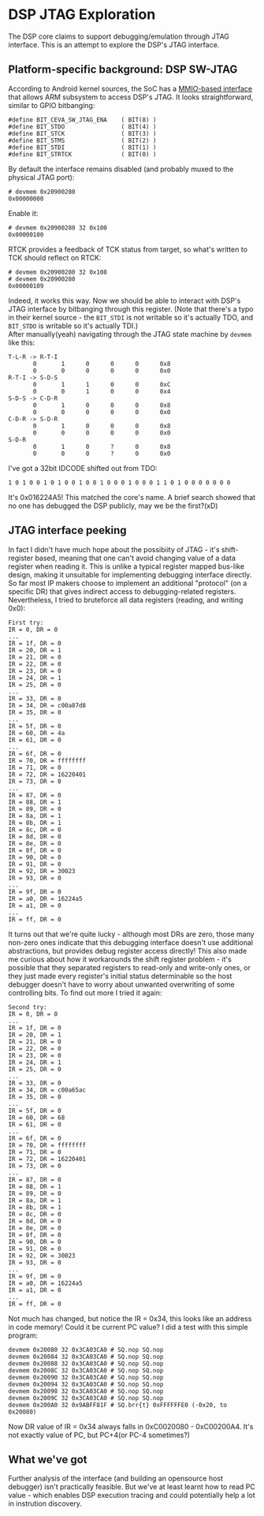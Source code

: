 # DSP JTAG Exploration
The DSP core claims to support debugging/emulation through JTAG interface. This is an attempt to explore the DSP's JTAG interface.

## Platform-specific background: DSP SW-JTAG
According to Android kernel sources, the SoC has a [MMIO-based interface](https://github.com/fxsheep/sprd-kernel-kyletd/blob/sprdlinux3.0-kyletd/arch/arm/mach-sc8810/include/mach/globalregs.h#L494) that allows ARM subsystem to access DSP's JTAG. It looks straightforward, similar to GPIO bitbanging:
```
#define BIT_CEVA_SW_JTAG_ENA    ( BIT(8) )
#define BIT_STDO                ( BIT(4) )
#define BIT_STCK                ( BIT(3) )
#define BIT_STMS                ( BIT(2) )
#define BIT_STDI                ( BIT(1) )
#define BIT_STRTCK              ( BIT(0) )
```
By default the interface remains disabled (and probably muxed to the physical JTAG port):
```
# devmem 0x20900280
0x00000000
```
Enable it:
```
# devmem 0x20900280 32 0x100 
0x00000100
```
RTCK provides a feedback of TCK status from target, so what's written to TCK should reflect on RTCK:
```
# devmem 0x20900280 32 0x108
# devmem 0x20900280
0x00000109
```
Indeed, it works this way. Now we should be able to interact with DSP's JTAG interface by bitbanging through this register. (Note that there's a typo in their kernel source - the `BIT_STDI` is not writable so it's actually TDO, and `BIT_STDO` is writable so it's actually TDI.)  
After manually(yeah) navigating through the JTAG state machine by `devmem` like this:
```
T-L-R -> R-T-I
       0       1      0      0      0      0x8
       0       0      0      0      0      0x0
R-T-I -> S-D-S
       0       1      1      0      0      0xC
       0       0      1      0      0      0x4
S-D-S -> C-D-R
       0       1      0      0      0      0x8
       0       0      0      0      0      0x0
C-D-R -> S-D-R
       0       1      0      0      0      0x8
       0       0      0      0      0      0x0
S-D-R
       0       1      0      ?      0      0x8
       0       0      0      ?      0      0x0
```
I've got a 32bit IDCODE shifted out from TDO:
```
1 0 1 0 0 1 0 1 0 0 1 0 0 1 0 0 0 1 0 0 0 1 1 0 1 0 0 0 0 0 0 0
```
It's 0x016224A5! This matched the core's name. A brief search showed that no one has debugged the DSP publicly, may we be the first?(xD)

## JTAG interface peeking
In fact I didn't have much hope about the possibiity of JTAG - it's shift-register based, meaning that one can't avoid changing value of a data register when reading it. This is unlike a typical register mapped bus-like design, making it unsuitable for implementing debugging interface directly. So far most IP makers choose to implement an additional "protocol" (on a specific DR) that gives indirect access to debugging-related registers. Nevertheless, I tried to bruteforce all data registers (reading, and writing 0x0):
```
First try:
IR = 0, DR = 0
...
IR = 1f, DR = 0
IR = 20, DR = 1
IR = 21, DR = 0
IR = 22, DR = 0
IR = 23, DR = 0
IR = 24, DR = 1
IR = 25, DR = 0
...
IR = 33, DR = 0
IR = 34, DR = c00a87d8
IR = 35, DR = 0
...
IR = 5f, DR = 0
IR = 60, DR = 4a
IR = 61, DR = 0
...
IR = 6f, DR = 0
IR = 70, DR = ffffffff
IR = 71, DR = 0
IR = 72, DR = 16220401
IR = 73, DR = 0
...
IR = 87, DR = 0
IR = 88, DR = 1
IR = 89, DR = 0
IR = 8a, DR = 1
IR = 8b, DR = 1
IR = 8c, DR = 0
IR = 8d, DR = 0
IR = 8e, DR = 0
IR = 8f, DR = 0
IR = 90, DR = 0
IR = 91, DR = 0
IR = 92, DR = 30023
IR = 93, DR = 0
...
IR = 9f, DR = 0
IR = a0, DR = 16224a5
IR = a1, DR = 0
...
IR = ff, DR = 0
```
It turns out that we're quite lucky - although most DRs are zero, those many non-zero ones indicate that this debugging interface doesn't use additional abstractions, but provides debug register access directly! This also made me curious about how it workarounds the shift register problem - it's possible that they separated registers to read-only and write-only ones, or they just made every register's initial status determinable so the host debugger doesn't have to worry about unwanted overwriting of some controlling bits. To find out more I tried it again:
```
Second try:
IR = 0, DR = 0
...
IR = 1f, DR = 0
IR = 20, DR = 1
IR = 21, DR = 0
IR = 22, DR = 0
IR = 23, DR = 0
IR = 24, DR = 1
IR = 25, DR = 0
...
IR = 33, DR = 0
IR = 34, DR = c00a65ac
IR = 35, DR = 0
...
IR = 5f, DR = 0
IR = 60, DR = 68
IR = 61, DR = 0
...
IR = 6f, DR = 0
IR = 70, DR = ffffffff
IR = 71, DR = 0
IR = 72, DR = 16220401
IR = 73, DR = 0
...
IR = 87, DR = 0
IR = 88, DR = 1
IR = 89, DR = 0
IR = 8a, DR = 1
IR = 8b, DR = 1
IR = 8c, DR = 0
IR = 8d, DR = 0
IR = 8e, DR = 0
IR = 8f, DR = 0
IR = 90, DR = 0
IR = 91, DR = 0
IR = 92, DR = 30023
IR = 93, DR = 0
...
IR = 9f, DR = 0
IR = a0, DR = 16224a5
IR = a1, DR = 0
...
IR = ff, DR = 0
```
Not much has changed, but notice the IR = 0x34, this looks like an address in code memory! Could it be current PC value? I did a test with this simple program:
```
devmem 0x20080 32 0x3CA03CA0 # SQ.nop SQ.nop
devmem 0x20084 32 0x3CA03CA0 # SQ.nop SQ.nop
devmem 0x20088 32 0x3CA03CA0 # SQ.nop SQ.nop
devmem 0x2008C 32 0x3CA03CA0 # SQ.nop SQ.nop
devmem 0x20090 32 0x3CA03CA0 # SQ.nop SQ.nop
devmem 0x20094 32 0x3CA03CA0 # SQ.nop SQ.nop
devmem 0x20098 32 0x3CA03CA0 # SQ.nop SQ.nop
devmem 0x2009C 32 0x3CA03CA0 # SQ.nop SQ.nop
devmem 0x200A0 32 0x9ABFF81F # SQ.brr{t} 0xFFFFFFE0 (-0x20, to 0x20080)
```
Now DR value of IR = 0x34 always falls in 0xC0020080 - 0xC00200A4. It's not exactly value of PC, but PC+4(or PC-4 sometimes?)

## What we've got
Further analysis of the interface (and building an opensource host debugger) isn't practically feasible. But we've at least learnt how to read PC value - which enables DSP execution tracing and could potentially help a lot in instrution discovery.
